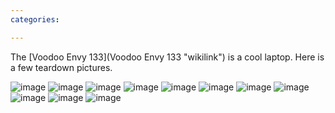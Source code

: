 ```yaml
---
categories:

---
```

The [Voodoo Envy 133](Voodoo Envy 133 "wikilink") is a cool laptop. Here
is a few teardown pictures.

![](Voodoo_IO_Board.jpg "image") ![](Voodoo_Lower_Case.jpg "image")
![](Voodoo_Lower_Case_2.jpg "image")
![](Voodoo_Motherboard_Top.jpg "image")
![](Voodoo_Underside.jpg "image") ![](Voodoo_Upper_Case.jpg "image")
![](Voodoo_Bluetooth.jpg "image") ![](Voodoo_Fan.jpg "image")
![](Voodoo_Wlan.jpg "image") ![](Voodoo_SSD.jpg "image")
![](Voodoo_RAM.jpg "image")
